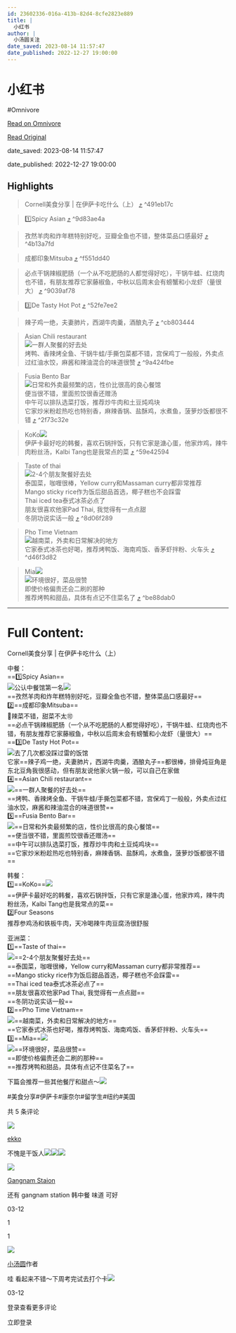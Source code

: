 ```yaml
---
id: 23602336-016a-413b-82d4-8cfe2823e889
title: |
  小红书
author: |
  小汤圆关注
date_saved: 2023-08-14 11:57:47
date_published: 2022-12-27 19:00:00
---
```


# 小红书
#Omnivore

[Read on Omnivore](https://omnivore.app/me/http-xhslink-com-d-gl-kpt-189f4c46106)

[Read Original](http://xhslink.com/dGLKpt)

date_saved: 2023-08-14 11:57:47

date_published: 2022-12-27 19:00:00

## Highlights

> Cornell美食分享 | 在伊萨卡吃什么（上） [⤴️](https://omnivore.app/me/http-xhslink-com-d-gl-kpt-189f4c46106#491eb17c-42c6-4d04-9137-565f4cd484e3)  ^491eb17c

> 1️⃣Spicy Asian [⤴️](https://omnivore.app/me/http-xhslink-com-d-gl-kpt-189f4c46106#9d83ae4a-944d-46e5-84d5-e8e60cfdb1f8)  ^9d83ae4a

> 孜然羊肉和炸年糕特别好吃，豆瓣全鱼也不错，整体菜品口感最好 [⤴️](https://omnivore.app/me/http-xhslink-com-d-gl-kpt-189f4c46106#4b13a7fd-9dae-4745-84b6-ffb8ca152fe0)  ^4b13a7fd

> 成都印象Mitsuba [⤴️](https://omnivore.app/me/http-xhslink-com-d-gl-kpt-189f4c46106#f551dd40-09ba-4c36-9241-37c4993f7d87)  ^f551dd40

> 必点干锅辣椒肥肠（一个从不吃肥肠的人都觉得好吃），干锅牛蛙、红烧肉也不错，有朋友推荐它家藤椒鱼，中秋以后周末会有螃蟹和小龙虾（量很大） [⤴️](https://omnivore.app/me/http-xhslink-com-d-gl-kpt-189f4c46106#9039af78-f426-4c0e-90e3-76e9c38fd196)  ^9039af78

> 3️⃣De Tasty Hot Pot [⤴️](https://omnivore.app/me/http-xhslink-com-d-gl-kpt-189f4c46106#52fe7ee2-269e-4f86-be6d-59af3d417186)  ^52fe7ee2

> 辣子鸡一绝，夫妻肺片，西湖牛肉羹，酒酿丸子 [⤴️](https://omnivore.app/me/http-xhslink-com-d-gl-kpt-189f4c46106#cb803444-3afa-4fbb-af10-8abd0f2715f2)  ^cb803444

> Asian Chili restaurant  
> ![](https://proxy-prod.omnivore-image-cache.app/0x0,syaPP_WGcJ7TXZoyyW-EpGWvZBqvMVG8-1p0__oB4Yag/https://picasso-static.xiaohongshu.com/fe-platform/b98fbe9d7371faf3ff43342f166297cf6446531d.png)一群人聚餐的好去处  
> 烤鸭、香辣烤全鱼、干锅牛蛙/手撕包菜都不错，宫保鸡丁一般般，外卖点过红油水饺，麻酱和辣油混合的味道很赞 [⤴️](https://omnivore.app/me/http-xhslink-com-d-gl-kpt-189f4c46106#9a424fbe-f835-4a03-aebb-0cdb5879f578)  ^9a424fbe

> Fusia Bento Bar  
> ![](https://proxy-prod.omnivore-image-cache.app/0x0,syaPP_WGcJ7TXZoyyW-EpGWvZBqvMVG8-1p0__oB4Yag/https://picasso-static.xiaohongshu.com/fe-platform/b98fbe9d7371faf3ff43342f166297cf6446531d.png)日常和外卖最频繁的店，性价比很高的良心餐馆  
> 便当很不错，里面煎饺很香还赠汤  
> 中午可以排队选菜打饭，推荐炒牛肉和土豆炖鸡块  
> 它家炒米粉趁热吃也特别香，麻辣香锅、盐酥鸡，水煮鱼，菠萝炒饭都很不错 [⤴️](https://omnivore.app/me/http-xhslink-com-d-gl-kpt-189f4c46106#2f73c32e-0b7d-4758-ab46-37fb17615927)  ^2f73c32e

> KoKo![](https://proxy-prod.omnivore-image-cache.app/0x0,sb9CK3OiEIY6g2rFLBGg_3YToxT9FRZWrqN7gPHvGDPI/https://picasso-static.xiaohongshu.com/fe-platform/1b81c5ec3f7006f6b8baf7c006773f5f9d1ab6d7.png)  
> 伊萨卡最好吃的韩餐，喜欢石锅拌饭，只有它家是溏心蛋，他家炸鸡，辣牛肉粉丝汤，Kalbi Tang也是我常点的菜 [⤴️](https://omnivore.app/me/http-xhslink-com-d-gl-kpt-189f4c46106#59e42594-58cb-4a10-b001-2ed74d3537d7)  ^59e42594

> Taste of thai  
> ![](https://proxy-prod.omnivore-image-cache.app/0x0,syaPP_WGcJ7TXZoyyW-EpGWvZBqvMVG8-1p0__oB4Yag/https://picasso-static.xiaohongshu.com/fe-platform/b98fbe9d7371faf3ff43342f166297cf6446531d.png)2-4个朋友聚餐好去处  
> 泰国菜，咖喱很棒，Yellow curry和Massaman curry都非常推荐  
> Mango sticky rice作为饭后甜品首选，椰子糕也不会踩雷  
> Thai iced tea泰式冰茶必点了  
> 朋友很喜欢他家Pad Thai, 我觉得有一点点甜  
> 冬阴功说实话一般 [⤴️](https://omnivore.app/me/http-xhslink-com-d-gl-kpt-189f4c46106#8d06f289-bdca-42c6-a254-b9b4089b954d)  ^8d06f289

> Pho Time Vietnam  
> ![](https://proxy-prod.omnivore-image-cache.app/0x0,syaPP_WGcJ7TXZoyyW-EpGWvZBqvMVG8-1p0__oB4Yag/https://picasso-static.xiaohongshu.com/fe-platform/b98fbe9d7371faf3ff43342f166297cf6446531d.png)越南菜，外卖和日常解决的地方  
> 它家泰式冰茶也好喝，推荐烤鸭饭、海南鸡饭、香茅虾拌粉、火车头 [⤴️](https://omnivore.app/me/http-xhslink-com-d-gl-kpt-189f4c46106#d46f3d82-598c-46b9-b316-96ba4b995aae)  ^d46f3d82

> Mia![](https://proxy-prod.omnivore-image-cache.app/0x0,sb9CK3OiEIY6g2rFLBGg_3YToxT9FRZWrqN7gPHvGDPI/https://picasso-static.xiaohongshu.com/fe-platform/1b81c5ec3f7006f6b8baf7c006773f5f9d1ab6d7.png)  
> ![](https://proxy-prod.omnivore-image-cache.app/0x0,syaPP_WGcJ7TXZoyyW-EpGWvZBqvMVG8-1p0__oB4Yag/https://picasso-static.xiaohongshu.com/fe-platform/b98fbe9d7371faf3ff43342f166297cf6446531d.png)环境很好，菜品很赞  
> 即使价格偏贵还会二刷的那种  
> 推荐烤鸭和甜品，具体有点记不住菜名了 [⤴️](https://omnivore.app/me/http-xhslink-com-d-gl-kpt-189f4c46106#be88dab0-d827-46d8-8163-b3b7836d6cb6)  ^be88dab0


--- 

# Full Content: 

Cornell美食分享 | 在伊萨卡吃什么（上）

中餐：  
==1️⃣Spicy Asian==  
![](https://proxy-prod.omnivore-image-cache.app/0x0,syaPP_WGcJ7TXZoyyW-EpGWvZBqvMVG8-1p0__oB4Yag/https://picasso-static.xiaohongshu.com/fe-platform/b98fbe9d7371faf3ff43342f166297cf6446531d.png)公认中餐馆第一名![](https://proxy-prod.omnivore-image-cache.app/0x0,sb9CK3OiEIY6g2rFLBGg_3YToxT9FRZWrqN7gPHvGDPI/https://picasso-static.xiaohongshu.com/fe-platform/1b81c5ec3f7006f6b8baf7c006773f5f9d1ab6d7.png)  
==孜然羊肉和炸年糕特别好吃，豆瓣全鱼也不错，整体菜品口感最好==  
2️⃣==成都印象Mitsuba==  
🌟辣菜不错，甜菜不太🉑  
==必点干锅辣椒肥肠（一个从不吃肥肠的人都觉得好吃），干锅牛蛙、红烧肉也不错，有朋友推荐它家藤椒鱼，中秋以后周末会有螃蟹和小龙虾（量很大）==  
==3️⃣De Tasty Hot Pot==  
![](https://proxy-prod.omnivore-image-cache.app/0x0,syaPP_WGcJ7TXZoyyW-EpGWvZBqvMVG8-1p0__oB4Yag/https://picasso-static.xiaohongshu.com/fe-platform/b98fbe9d7371faf3ff43342f166297cf6446531d.png)去了几次都没踩过雷的饭馆  
它家==辣子鸡一绝，夫妻肺片，西湖牛肉羹，酒酿丸子==都很棒，排骨炖豆角是东北豆角我很感动，但有朋友说他家火锅一般，可以自己在家做  
4️⃣==Asian Chili restaurant==  
![](https://proxy-prod.omnivore-image-cache.app/0x0,syaPP_WGcJ7TXZoyyW-EpGWvZBqvMVG8-1p0__oB4Yag/https://picasso-static.xiaohongshu.com/fe-platform/b98fbe9d7371faf3ff43342f166297cf6446531d.png)==一群人聚餐的好去处==  
==烤鸭、香辣烤全鱼、干锅牛蛙/手撕包菜都不错，宫保鸡丁一般般，外卖点过红油水饺，麻酱和辣油混合的味道很赞==  
5️⃣==Fusia Bento Bar==  
![](https://proxy-prod.omnivore-image-cache.app/0x0,syaPP_WGcJ7TXZoyyW-EpGWvZBqvMVG8-1p0__oB4Yag/https://picasso-static.xiaohongshu.com/fe-platform/b98fbe9d7371faf3ff43342f166297cf6446531d.png)==日常和外卖最频繁的店，性价比很高的良心餐馆==  
==便当很不错，里面煎饺很香还赠汤==  
==中午可以排队选菜打饭，推荐炒牛肉和土豆炖鸡块==  
==它家炒米粉趁热吃也特别香，麻辣香锅、盐酥鸡，水煮鱼，菠萝炒饭都很不错==

韩餐：  
1️⃣==KoKo==![](https://proxy-prod.omnivore-image-cache.app/0x0,sb9CK3OiEIY6g2rFLBGg_3YToxT9FRZWrqN7gPHvGDPI/https://picasso-static.xiaohongshu.com/fe-platform/1b81c5ec3f7006f6b8baf7c006773f5f9d1ab6d7.png)  
==伊萨卡最好吃的韩餐，喜欢石锅拌饭，只有它家是溏心蛋，他家炸鸡，辣牛肉粉丝汤，Kalbi Tang也是我常点的菜==  
2️⃣Four Seasons  
推荐参鸡汤和铁板牛肉，天冷喝辣牛肉豆腐汤很舒服

亚洲菜：  
1️⃣==Taste of thai==  
![](https://proxy-prod.omnivore-image-cache.app/0x0,syaPP_WGcJ7TXZoyyW-EpGWvZBqvMVG8-1p0__oB4Yag/https://picasso-static.xiaohongshu.com/fe-platform/b98fbe9d7371faf3ff43342f166297cf6446531d.png)==2-4个朋友聚餐好去处==  
==泰国菜，咖喱很棒，Yellow curry和Massaman curry都非常推荐==  
==Mango sticky rice作为饭后甜品首选，椰子糕也不会踩雷==  
==Thai iced tea泰式冰茶必点了==  
==朋友很喜欢他家Pad Thai, 我觉得有一点点甜==  
==冬阴功说实话一般==  
2️⃣==Pho Time Vietnam==  
![](https://proxy-prod.omnivore-image-cache.app/0x0,syaPP_WGcJ7TXZoyyW-EpGWvZBqvMVG8-1p0__oB4Yag/https://picasso-static.xiaohongshu.com/fe-platform/b98fbe9d7371faf3ff43342f166297cf6446531d.png)==越南菜，外卖和日常解决的地方==  
==它家泰式冰茶也好喝，推荐烤鸭饭、海南鸡饭、香茅虾拌粉、火车头==  
3️⃣==Mia==![](https://proxy-prod.omnivore-image-cache.app/0x0,sb9CK3OiEIY6g2rFLBGg_3YToxT9FRZWrqN7gPHvGDPI/https://picasso-static.xiaohongshu.com/fe-platform/1b81c5ec3f7006f6b8baf7c006773f5f9d1ab6d7.png)  
![](https://proxy-prod.omnivore-image-cache.app/0x0,syaPP_WGcJ7TXZoyyW-EpGWvZBqvMVG8-1p0__oB4Yag/https://picasso-static.xiaohongshu.com/fe-platform/b98fbe9d7371faf3ff43342f166297cf6446531d.png)==环境很好，菜品很赞==  
==即使价格偏贵还会二刷的那种==  
==推荐烤鸭和甜品，具体有点记不住菜名了==

下篇会推荐一些其他餐厅和甜点～![](https://proxy-prod.omnivore-image-cache.app/0x0,sd8qNg0YNtVdQnvbqmkO-e41eyxlqDLW8J1VC8ETycHg/https://picasso-static.xiaohongshu.com/fe-platform/aed28089f6578522cd490f636955efe6dd27da38.png)

#美食分享#伊萨卡#康奈尔#留学生#纽约#美国

共 5 条评论

[![](https://proxy-prod.omnivore-image-cache.app/0x0,sJIYOVDZ38NSQzYIsKtnyJxFRF73Mg-I_DAo1hD2BA6o/https://sns-avatar-qc.xhscdn.com/avatar/5fafcbe7551ff800011198e0.jpg?imageView2/2/w/120/format/jpg|imageMogr2/strip)](http://xhslink.com/user/profile/5fafcb8900000000010015e6)

[ekko](http://xhslink.com/user/profile/5fafcb8900000000010015e6)

不愧是干饭人![](https://proxy-prod.omnivore-image-cache.app/0x0,sOfEJC9Oe2C-ibBsTXoP8hIEflwclruD5g8_alxw5Dfs/https://picasso-static.xiaohongshu.com/fe-platform/219fe9d7e40b14dd7a6712203143bb1f9972bc5c.png)![](https://proxy-prod.omnivore-image-cache.app/0x0,sOfEJC9Oe2C-ibBsTXoP8hIEflwclruD5g8_alxw5Dfs/https://picasso-static.xiaohongshu.com/fe-platform/219fe9d7e40b14dd7a6712203143bb1f9972bc5c.png)![](https://proxy-prod.omnivore-image-cache.app/0x0,sOfEJC9Oe2C-ibBsTXoP8hIEflwclruD5g8_alxw5Dfs/https://picasso-static.xiaohongshu.com/fe-platform/219fe9d7e40b14dd7a6712203143bb1f9972bc5c.png)

[![](https://proxy-prod.omnivore-image-cache.app/0x0,sbEWqqk0mUfTev64T_K-hdezTdnbbIqWeg7HcupSc9GQ/https://sns-avatar-qc.xhscdn.com/avatar/640945e700000000290179f3.jpg?imageView2/2/w/120/format/jpg|imageMogr2/strip)](http://xhslink.com/user/profile/640945e700000000290179f3)

[Gangnam Staion](http://xhslink.com/user/profile/640945e700000000290179f3)

还有 gangnam station 韩中餐 味道 可好

03-12

1

1

[![](https://proxy-prod.omnivore-image-cache.app/0x0,sBDF45CKEHTKCdY3SwDkJ883yOr2n9_CrzHR5vTrOH38/https://sns-avatar-qc.xhscdn.com/avatar/62976b22072f657c8bef6a5f.jpg?imageView2/2/w/120/format/jpg|imageMogr2/strip)](http://xhslink.com/user/profile/5f9412d10000000001007726)

[小汤圆](http://xhslink.com/user/profile/5f9412d10000000001007726)作者

哇 看起来不错～下周考完试去打个卡![](https://proxy-prod.omnivore-image-cache.app/0x0,sb9CK3OiEIY6g2rFLBGg_3YToxT9FRZWrqN7gPHvGDPI/https://picasso-static.xiaohongshu.com/fe-platform/1b81c5ec3f7006f6b8baf7c006773f5f9d1ab6d7.png)

03-12

登录查看更多评论

立即登录
